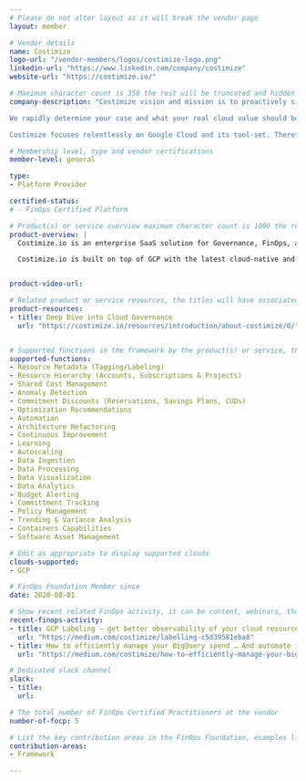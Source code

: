 ```yaml
---
# Please do not alter layout as it will break the vendor page
layout: member

# Vendor details
name: Costimize
logo-url: "/vendor-members/logos/costimize-logo.png"
linkedin-url: "https://www.linkedin.com/company/costimize"
website-url: "https://costimize.io/"

# Maximum character count is 350 the rest will be truncated and hidden automatically on your page
company-description: "Costimize vision and mission is to proactively simplify the complexity of managing Google Cloud ecosystems. We want to make Google Cloud easy for everyone to participate, so the engineering and financial hurdles get visualized and acted upon.

We rapidly determine your case and what your real cloud value should be from the start, using structured data – not guesswork – recognizing which decisions the business needs to take forward with confidence to improve financially-wise.

Costimize focuses relentlessly on Google Cloud and its tool-set. Therefore, Costimize is the go-to solution for GCP as Costimize covers all components - network, storage, compute, managed services - making it the only comprehensive tool for GCP governance and management."

# Membership level, type and vendor certifications
member-level: general

type:
- Platform Provider

certified-status:
# - FinOps Certified Platform

# Product(s) or service overview maximum character count is 1000 the rest will be truncated and hidden automatically on your page
product-overview: |
  Costimize.io is an enterprise SaaS solution for Governance, FinOps, and Cost Management in Google Cloud. You can sign-up in under 3 minutes, start using the standardized and automated processes with action-driven recommendations, and save up to 70% of your total cost. It provides a set of specialized solutions that lays out the right technical and financial foundation for your DevOps & FinOps teams to manage cloud cost seamlessly and achieve budget compliance.

  Costimize.io is built on top of GCP with the latest cloud-native and SaaS concepts for best security, availability, and scalability.


product-video-url:

# Related product or service resources, the titles will have associated URLs, e.g. product
product-resources:
- title: Deep Dive into Cloud Governance
  url: "https://costimize.io/resources/introduction/about-costimize/0/"


# Supported functions in the framework by the product(s) or service, these need to match the menu spelling to add a link automatically, ones listed are examples
supported-functions:
- Resource Metadata (Tagging/Labeling)
- Resource Hierarchy (Accounts, Subscriptions & Projects)
- Shared Cost Management
- Anomaly Detection
- Commitment Discounts (Reservations, Savings Plans, CUDs)
- Optimization Recommendations
- Automation
- Architecture Refactoring
- Continuous Improvement
- Learning
- Autoscaling
- Data Ingestion
- Data Processing
- Data Visualization
- Data Analytics
- Budget Alerting
- Committment Tracking
- Policy Management
- Trending & Variance Analysis
- Containers Capabilities
- Software Asset Management

# Edit as appropriate to display supported clouds
clouds-supported:
- GCP

# FinOps Foundation Member since
date: 2020-08-01

# Show recent related FinOps activity, it can be content, webinars, thought leadership and include external links
recent-finops-activity:
- title: GCP Labeling — get better observability of your cloud resources
  url: "https://medium.com/costimize/labelling-c5d39581eba8"
- title: How to efficiently manage your BigQuery spend … And automate it
  url: "https://medium.com/costimize/how-to-efficiently-manage-your-bigquery-spend-7a2310e2265a"

# Dedicated slack channel
slack:
- title:
  url:

# The total number of FinOps Certified Practitioners at the vendor
number-of-focp: 5

# List the key contribution areas in the FinOps Foundation, examples listed
contribution-areas:
- Framework

---
```

